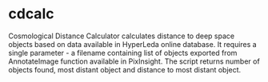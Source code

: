 # cdcalc
Cosmological Distance Calculator calculates distance to deep space objects based on data available in HyperLeda online database.
It requires a single parameter - a filename containing list of objects exported from AnnotateImage function available in PixInsight.
The script returns number of objects found, most distant object and distance to most distant object.
